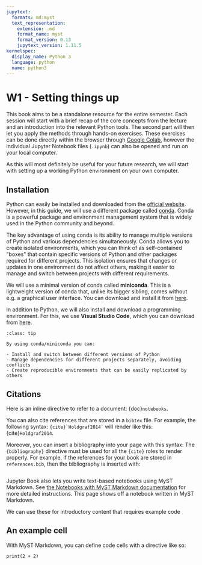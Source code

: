 ```yaml
---
jupytext:
  formats: md:myst
  text_representation:
    extension: .md
    format_name: myst
    format_version: 0.13
    jupytext_version: 1.11.5
kernelspec:
  display_name: Python 3
  language: python
  name: python3
---
```


# W1 - Setting things up

This book aims to be a standalone resource for the entire semester. Each session will start with a brief recap of the core concepts from the lecture and an introduction into the relevant Python tools. The second part will then let you apply the methods through hands-on exercises. These exercises can be done directly within the browser through [Google Colab](https://colab.research.google.com/), however the individual Jupyter Notebook files (`.ipynb`) can also be opened and run on your local computer.

As this will most definitely be useful for your future research, we will start with setting up a working Python environment on your own computer.

## Installation

Python can easily be installed and downloaded from the [official website](https://www.python.org/). However, in this guide, we will use a different package called [conda](https://conda.io/projects/conda/en/latest/user-guide/getting-started.html). Conda is a powerful package and environment management system that is widely used in the Python community and beyond.

The key advantage of using conda is its ability to manage multiple versions of Python and various dependencies simultaneously. Conda allows you to create isolated environments, which you can think of as self-contained "boxes" that contain specific versions of Python and other packages required for different projects. This isolation ensures that changes or updates in one environment do not affect others, making it easier to manage and switch between projects with different requirements.

We will use a minimal version of conda called **miniconda**. This is a lightweight version of conda that, unlike its bigger sibling, comes without e.g. a graphical user interface. You can download and install it from [here](https://docs.anaconda.com/miniconda/).


In addition to Python, we will also install and download a programming environment. For this, we use **Visual Studio Code**, which you can download from [here](https://code.visualstudio.com/).

```{admonition} Summary
:class: tip

By using conda/miniconda you can:

- Install and switch between different versions of Python
- Manage dependencies for different projects separately, avoiding conflicts
- Create reproducible environments that can be easily replicated by others
```

## Citations


Here is an inline directive to refer to a document: {doc}`notebooks`.


You can also cite references that are stored in a `bibtex` file. For example,
the following syntax: `` {cite}`Holdgraf2014` `` will render like
this: {cite}`Holdgraf2014`.

Moreover, you can insert a bibliography into your page with this syntax:
The `{bibliography}` directive must be used for all the `{cite}` roles to
render properly.
For example, if the references for your book are stored in `references.bib`,
then the bibliography is inserted with:

```{bibliography}
```

Jupyter Book also lets you write text-based notebooks using MyST Markdown.
See [the Notebooks with MyST Markdown documentation](https://jupyterbook.org/file-types/myst-notebooks.html) for more detailed instructions.
This page shows off a notebook written in MyST Markdown.

We can use these for introductory content that requires example code

## An example cell

With MyST Markdown, you can define code cells with a directive like so:

```{code-cell}
print(2 + 2)
```
